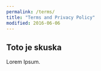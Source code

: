 ```yaml
---
permalink: /terms/
title: "Terms and Privacy Policy"
modified: 2016-06-06
---
```


## Toto je skuska

Lorem Ipsum.
